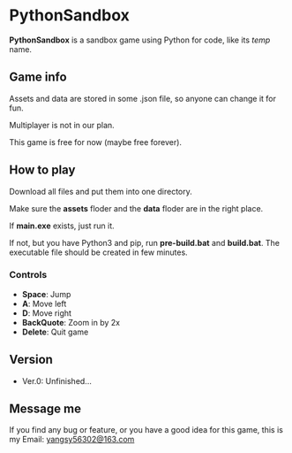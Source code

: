 # PythonSandbox

**PythonSandbox** is a sandbox game using Python for code, like its *temp* name.

## Game info

Assets and data are stored in some .json file, so anyone can change it for fun.

Multiplayer is not in our plan.

This game is free for now (maybe free forever).

## How to play

Download all files and put them into one directory.

Make sure the **assets** floder and the **data** floder are in the right place.

If **main.exe** exists, just run it.

If not, but you have Python3 and pip, run **pre-build.bat** and **build.bat**. The executable file should be created in few minutes.

### Controls

* **Space**: Jump
* **A**: Move left
* **D**: Move right
* **BackQuote**: Zoom in by 2x
* **Delete**: Quit game

## Version

* Ver.0: Unfinished...

## Message me

If you find any bug or feature, or you have a good idea for this game, this is my Email: yangsy56302@163.com